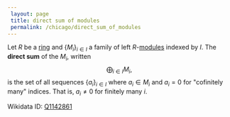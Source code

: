 ```yaml
---
 layout: page
 title: direct sum of modules
 permalink: /chicago/direct_sum_of_modules
---
```

Let $R$ be a [ring](https://mathgloss.github.io/MathGloss/ring) and $\{M_i\}_{i\in I}$ a family of left $R$-[modules](https://mathgloss.github.io/MathGloss/module_over_a_ring) indexed by $I$. The **direct sum** of the $M_i$, written $$\bigoplus_{i\in I} M_i,$$ is the set of all sequences $\{a_i\}_{i\in I}$ where $a_i \in M_i$ and $a_i=0$ for "cofinitely many" indices. That is, $a_i \neq 0$ for finitely many $i$. 

Wikidata ID: [Q1142861](https://www.wikidata.org/wiki/Q1142861)